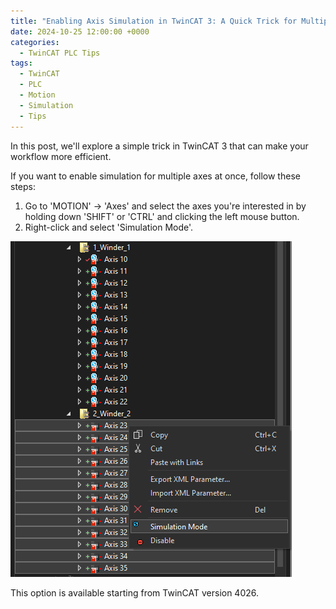 ```yaml
---
title: "Enabling Axis Simulation in TwinCAT 3: A Quick Trick for Multiple Axes"
date: 2024-10-25 12:00:00 +0000
categories: 
  - TwinCAT PLC Tips
tags:
  - TwinCAT
  - PLC
  - Motion
  - Simulation
  - Tips
---
```


In this post, we'll explore a simple trick in TwinCAT 3 that can make your workflow more efficient.

If you want to enable simulation for multiple axes at once, follow these steps:

1. Go to 'MOTION' -> 'Axes' and select the axes you're interested in by holding down 'SHIFT' or 'CTRL' and clicking the left mouse button.
2. Right-click and select 'Simulation Mode'.

![Screenshot](/assets/images/2024-10-26-axis-simulation-group-setting.png)

This option is available starting from TwinCAT version 4026.
